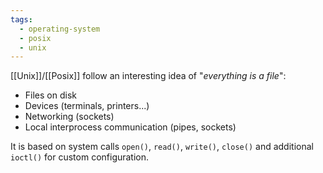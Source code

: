 ```yaml
---
tags:
  - operating-system
  - posix
  - unix
---
```

[[Unix]]/[[Posix]] follow an interesting idea of "*everything is a file*":
- Files on disk
- Devices (terminals, printers...)
- Networking (sockets)
- Local interprocess communication (pipes, sockets)

It is based on system calls `open()`, `read()`, `write()`, `close()` and additional `ioctl()` for custom configuration.
